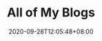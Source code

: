 ---
title: "All of My Blogs" # Title of the blog post.
date: 2020-09-28T12:05:48+08:00 # Date of post creation.
description: "All blogs wriiten by Vincent Hong about life and tech and other stuff" # Description used for search engine.
---